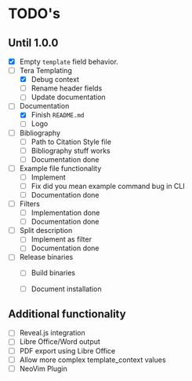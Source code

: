 # TODO's

## Until 1.0.0 

- [x] Empty `template` field behavior.
- [ ] Tera Templating
	- [x] Debug context
	- [ ] Rename header fields
	- [ ] Update documentation
- [ ] Documentation
	- [x] Finish `README.md`
	- [ ] Logo
- [ ] Bibliography
	- [ ] Path to Citation Style file
	- [ ] Bibliography stuff works
	- [ ] Documentation done
- [ ] Example file functionality
	- [ ] Implement
	- [ ] Fix did you mean example command bug in CLI
	- [ ] Documentation done
- [ ] Filters
	- [ ] Implementation done
	- [ ] Documentation done
- [ ] Split description
	- [ ] Implement as filter
	- [ ] Documentation done
- [ ] Release binaries
	- [ ] Build binaries
	- [ ] Document installation


## Additional functionality

- [ ] Reveal.js integration
- [ ] Libre Office/Word output
- [ ] PDF export using Libre Office
- [ ] Allow more complex template_context values
- [ ] NeoVim Plugin
